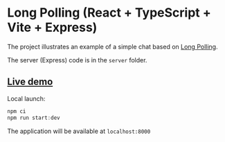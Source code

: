 # Long Polling (React + TypeScript + Vite + Express)

The project illustrates an example of a simple chat based on [Long Polling](https://javascript.info/long-polling).

The server (Express) code is in the `server` folder.

## [Live demo](https://longpolling-example.onrender.com/)

Local launch:

```js
npm ci
npm run start:dev
```

The application will be available at `localhost:8000`
